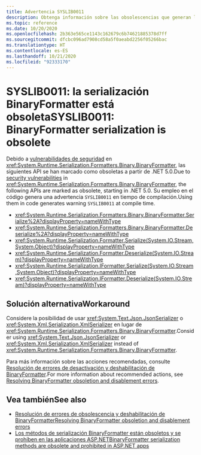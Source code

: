 ```yaml
---
title: Advertencia SYSLIB0011
description: Obtenga información sobre las obsolescencias que generan la advertencia en tiempo de compilación SYSLIB0011.
ms.topic: reference
ms.date: 10/20/2020
ms.openlocfilehash: 2b363e565ce1143c162679c6b74621885378d7ff
ms.sourcegitcommit: dfcbc096ad7908cd58a5f0aeabd2256f05266bac
ms.translationtype: HT
ms.contentlocale: es-ES
ms.lasthandoff: 10/21/2020
ms.locfileid: "92333170"
---
```

# <a name="syslib0011-binaryformatter-serialization-is-obsolete"></a><span data-ttu-id="c9a25-103">SYSLIB0011: la serialización BinaryFormatter está obsoleta</span><span class="sxs-lookup"><span data-stu-id="c9a25-103">SYSLIB0011: BinaryFormatter serialization is obsolete</span></span>

<span data-ttu-id="c9a25-104">Debido a [vulnerabilidades de seguridad](../../standard/serialization/binaryformatter-security-guide.md#binaryformatter-security-vulnerabilities) en <xref:System.Runtime.Serialization.Formatters.Binary.BinaryFormatter>, las siguientes API se han marcado como obsoletas a partir de .NET 5.0.</span><span class="sxs-lookup"><span data-stu-id="c9a25-104">Due to [security vulnerabilities](../../standard/serialization/binaryformatter-security-guide.md#binaryformatter-security-vulnerabilities) in <xref:System.Runtime.Serialization.Formatters.Binary.BinaryFormatter>, the following APIs are marked as obsolete, starting in .NET 5.0.</span></span> <span data-ttu-id="c9a25-105">Su empleo en el código genera una advertencia `SYSLIB0011` en tiempo de compilación.</span><span class="sxs-lookup"><span data-stu-id="c9a25-105">Using them in code generates warning `SYSLIB0011` at compile time.</span></span>

- <xref:System.Runtime.Serialization.Formatters.Binary.BinaryFormatter.Serialize%2A?displayProperty=nameWithType>
- <xref:System.Runtime.Serialization.Formatters.Binary.BinaryFormatter.Deserialize%2A?displayProperty=nameWithType>
- <xref:System.Runtime.Serialization.Formatter.Serialize(System.IO.Stream,System.Object)?displayProperty=nameWithType>
- <xref:System.Runtime.Serialization.Formatter.Deserialize(System.IO.Stream)?displayProperty=nameWithType>
- <xref:System.Runtime.Serialization.IFormatter.Serialize(System.IO.Stream,System.Object)?displayProperty=nameWithType>
- <xref:System.Runtime.Serialization.IFormatter.Deserialize(System.IO.Stream)?displayProperty=nameWithType>

## <a name="workaround"></a><span data-ttu-id="c9a25-106">Solución alternativa</span><span class="sxs-lookup"><span data-stu-id="c9a25-106">Workaround</span></span>

<span data-ttu-id="c9a25-107">Considere la posibilidad de usar <xref:System.Text.Json.JsonSerializer> o <xref:System.Xml.Serialization.XmlSerializer> en lugar de <xref:System.Runtime.Serialization.Formatters.Binary.BinaryFormatter>.</span><span class="sxs-lookup"><span data-stu-id="c9a25-107">Consider using <xref:System.Text.Json.JsonSerializer> or <xref:System.Xml.Serialization.XmlSerializer> instead of <xref:System.Runtime.Serialization.Formatters.Binary.BinaryFormatter>.</span></span>

<span data-ttu-id="c9a25-108">Para más información sobre las acciones recomendadas, consulte [Resolución de errores de desactivación y deshabilitación de BinaryFormatter](https://aka.ms/binaryformatter).</span><span class="sxs-lookup"><span data-stu-id="c9a25-108">For more information about recommended actions, see [Resolving BinaryFormatter obsoletion and disablement errors](https://aka.ms/binaryformatter).</span></span>

## <a name="see-also"></a><span data-ttu-id="c9a25-109">Vea también</span><span class="sxs-lookup"><span data-stu-id="c9a25-109">See also</span></span>

- [<span data-ttu-id="c9a25-110">Resolución de errores de obsolescencia y deshabilitación de BinaryFormatter</span><span class="sxs-lookup"><span data-stu-id="c9a25-110">Resolving BinaryFormatter obsoletion and disablement errors</span></span>](https://aka.ms/binaryformatter)
- [<span data-ttu-id="c9a25-111">Los métodos de serialización BinaryFormatter están obsoletos y se prohíben en las aplicaciones ASP.NET</span><span class="sxs-lookup"><span data-stu-id="c9a25-111">BinaryFormatter serialization methods are obsolete and prohibited in ASP.NET apps</span></span>](corefx.md#binaryformatter-serialization-methods-are-obsolete-and-prohibited-in-aspnet-apps)
